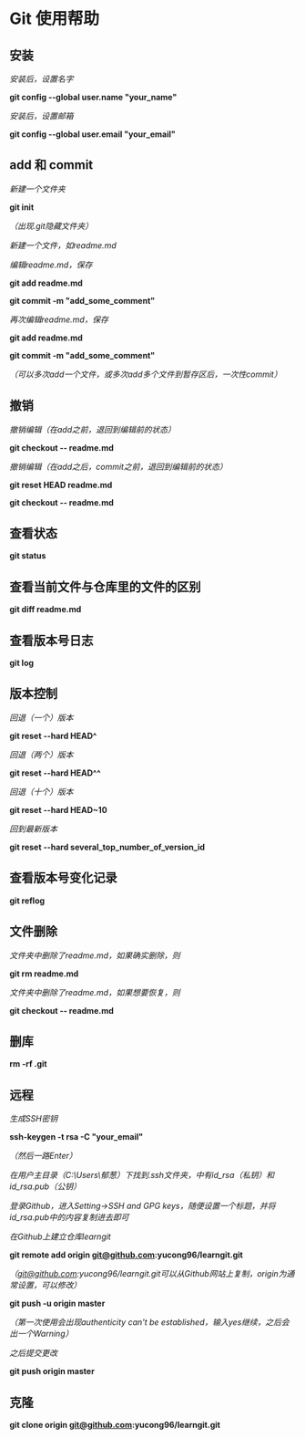 # Git 使用帮助



## 安装

*安装后，设置名字*

**git config --global user.name "your_name"**

*安装后，设置邮箱*

**git config --global user.email "your_email"**



## add 和 commit

*新建一个文件夹*

**git init**

*（出现.git隐藏文件夹）*

*新建一个文件，如readme.md*

*编辑readme.md，保存*

**git add readme.md**

**git commit -m "add_some_comment"**

*再次编辑readme.md，保存*

**git add readme.md**

**git commit -m "add_some_comment"**

*（可以多次add一个文件，或多次add多个文件到暂存区后，一次性commit）*



## 撤销

*撤销编辑（在add之前，退回到编辑前的状态）*

**git checkout -- readme.md**

*撤销编辑（在add之后，commit之前，退回到编辑前的状态）*

**git reset HEAD readme.md**

**git checkout -- readme.md**



## 查看状态

**git status**



## 查看当前文件与仓库里的文件的区别

**git diff readme.md**



## 查看版本号日志

**git log**



## 版本控制

*回退（一个）版本*

**git reset --hard HEAD^**

*回退（两个）版本*

**git reset --hard HEAD^^**

*回退（十个）版本*

**git reset --hard HEAD~10**

*回到最新版本*

**git reset --hard several_top_number_of_version_id**




## 查看版本号变化记录

**git reflog**



## 文件删除

*文件夹中删除了readme.md，如果确实删除，则*

**git rm readme.md**

*文件夹中删除了readme.md，如果想要恢复，则*

**git checkout -- readme.md**



## 删库

**rm -rf .git**


## 远程

*生成SSH密钥*

**ssh-keygen -t rsa -C "your_email"**

*（然后一路Enter）*

*在用户主目录（C:\Users\郁葱）下找到.ssh文件夹，中有id_rsa（私钥）和id_rsa.pub（公钥）*

*登录Github，进入Setting->SSH and GPG keys，随便设置一个标题，并将id_rsa.pub中的内容复制进去即可*

*在Github上建立仓库learngit*

**git remote add origin git@github.com:yucong96/learngit.git**

*（git@github.com:yucong96/learngit.git可以从Github网站上复制，origin为通常设置，可以修改）*

**git push -u origin master**

*（第一次使用会出现authenticity can't be established，输入yes继续，之后会出一个Warning）*

*之后提交更改*

**git push origin master**



## 克隆

**git clone origin git@github.com:yucong96/learngit.git**